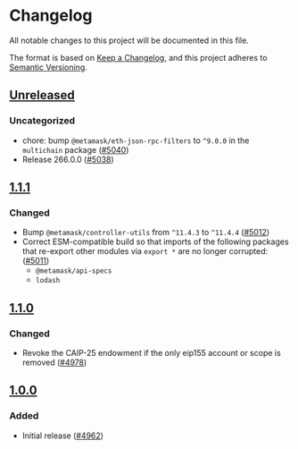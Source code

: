 # Changelog

All notable changes to this project will be documented in this file.

The format is based on [Keep a Changelog](https://keepachangelog.com/en/1.0.0/),
and this project adheres to [Semantic Versioning](https://semver.org/spec/v2.0.0.html).

## [Unreleased]

### Uncategorized

- chore: bump `@metamask/eth-json-rpc-filters` to `^9.0.0` in the `multichain` package ([#5040](https://github.com/MetaMask/core/pull/5040))
- Release 266.0.0 ([#5038](https://github.com/MetaMask/core/pull/5038))

## [1.1.1]

### Changed

- Bump `@metamask/controller-utils` from `^11.4.3` to `^11.4.4` ([#5012](https://github.com/MetaMask/core/pull/5012))
- Correct ESM-compatible build so that imports of the following packages that re-export other modules via `export *` are no longer corrupted: ([#5011](https://github.com/MetaMask/core/pull/5011))
  - `@metamask/api-specs`
  - `lodash`

## [1.1.0]

### Changed

- Revoke the CAIP-25 endowment if the only eip155 account or scope is removed ([#4978](https://github.com/MetaMask/core/pull/4978))

## [1.0.0]

### Added

- Initial release ([#4962](https://github.com/MetaMask/core/pull/4962))

[Unreleased]: https://github.com/MetaMask/core/compare/@metamask/multichain@1.1.1...HEAD
[1.1.1]: https://github.com/MetaMask/core/compare/@metamask/multichain@1.1.0...@metamask/multichain@1.1.1
[1.1.0]: https://github.com/MetaMask/core/compare/@metamask/multichain@1.0.0...@metamask/multichain@1.1.0
[1.0.0]: https://github.com/MetaMask/core/releases/tag/@metamask/multichain@1.0.0
